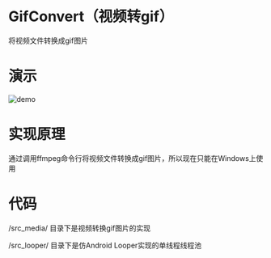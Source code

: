# GifConvert（视频转gif）

将视频文件转换成gif图片

# 演示

![demo](https://cloud.githubusercontent.com/assets/13044819/11978421/7d9385e4-a9c6-11e5-85a9-bbb65772a451.gif)

# 实现原理

通过调用ffmpeg命令行将视频文件转换成gif图片，所以现在只能在Windows上使用

# 代码

/src_media/ 目录下是视频转换gif图片的实现

/src_looper/ 目录下是仿Android Looper实现的单线程线程池
